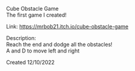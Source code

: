 Cube Obstacle Game
<br>
The first game I created!

Link: https://mrbob21.itch.io/cube-obstacle-game

Description:
<br>
Reach the end and dodge all the obstacles!
<br>
A and D to move left and right
<br>

Created 12/10/2022
